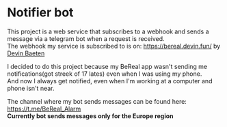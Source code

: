 # Notifier bot
This project is a web service that subscribes to a webhook and sends a message via a telegram bot when a request is received.\
The webhook my service is subscribed to is on: https://bereal.devin.fun/ by [Devin Baeten](https://github.com/devinbaeten)


I decided to do this project because my BeReal app wasn't sending me notifications(got streek of 17 lates) even when I was using my phone. \
And now I always get notified, even when I'm working at a computer and phone isn't near.


The channel where my bot sends messages can be found here: https://t.me/BeReal_Alarm \
**Currently bot sends messages only for the Europe region**
